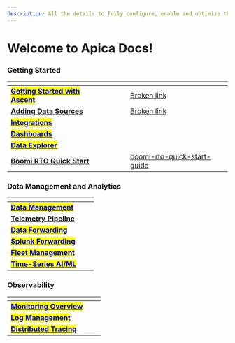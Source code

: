 ```yaml
---
description: All the details to fully configure, enable and optimize the Ascent platform.
---
```


# Welcome to Apica Docs!

### Getting Started

<table data-view="cards"><thead><tr><th></th><th data-hidden data-card-cover data-type="files"></th><th data-hidden></th><th data-hidden></th><th data-hidden data-card-target data-type="content-ref"></th></tr></thead><tbody><tr><td><a href="getting-started/logiq-saas/"><mark style="color:blue;"><strong>Getting Started with Ascent</strong></mark></a></td><td></td><td></td><td></td><td><a href="broken-reference">Broken link</a></td></tr><tr><td><a href="data-sources/overview.md"><strong>Adding Data Sources</strong></a></td><td></td><td></td><td></td><td><a href="broken-reference">Broken link</a></td></tr><tr><td><a href="integrations/list-of-integrations/"><mark style="color:blue;"><strong>Integrations</strong></mark></a></td><td></td><td></td><td></td><td></td></tr><tr><td><a href="getting-started/overview.md"><mark style="color:blue;"><strong>Dashboards</strong></mark></a></td><td></td><td></td><td></td><td></td></tr><tr><td><a href="data-management/overview-1/"><mark style="color:blue;"><strong>Data Explorer</strong></mark></a></td><td></td><td></td><td></td><td></td></tr><tr><td><a href="getting-started/boomi-rto-quick-start-guide/"><strong>Boomi RTO Quick Start</strong></a></td><td></td><td></td><td></td><td><a href="getting-started/boomi-rto-quick-start-guide/">boomi-rto-quick-start-guide</a></td></tr></tbody></table>

### Data Management and Analytics

<table data-view="cards"><thead><tr><th></th><th data-hidden></th><th data-hidden></th></tr></thead><tbody><tr><td><a href="data-management/overview.md"><mark style="color:blue;"><strong>Data Management</strong></mark></a></td><td></td><td></td></tr><tr><td><a href="flow/pipeline-management/data-flow-pipelines.md"><strong>Telemetry Pipeline</strong></a></td><td></td><td></td></tr><tr><td><a href="flow/forwarding-to-monitoring-tools/datadog-forwarding.md"><mark style="color:blue;"><strong>Data Forwarding</strong></mark></a></td><td></td><td></td></tr><tr><td><a href="flow/splunk-forwarding/"><mark style="color:blue;"><strong>Splunk Forwarding</strong></mark></a></td><td></td><td></td></tr><tr><td><a href="fleet-management/overview.md"><mark style="color:blue;"><strong>Fleet Management</strong></mark></a></td><td></td><td></td></tr><tr><td><a href="logiq-events/time-series-ai-ml/"><mark style="color:blue;"><strong>Time-Series AI/ML</strong></mark></a></td><td></td><td></td></tr></tbody></table>

### Observability

<table data-view="cards"><thead><tr><th></th><th data-hidden></th><th data-hidden></th></tr></thead><tbody><tr><td><a href="infra-and-application-monitoring/prometheus/"><mark style="color:blue;"><strong>Monitoring Overview</strong></mark></a></td><td></td><td></td></tr><tr><td><a href="log-management/log-management-overview.md"><mark style="color:blue;"><strong>Log Management</strong></mark></a></td><td></td><td></td></tr><tr><td><a href="observe/overview/"><mark style="color:blue;"><strong>Distributed Tracing</strong></mark></a></td><td></td><td></td></tr></tbody></table>

